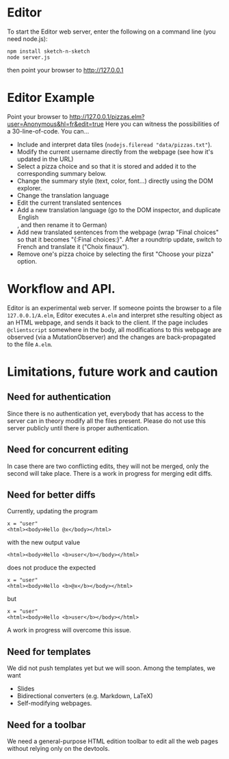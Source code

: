 # Editor

To start the Editor web server, enter the following on a command line (you need node.js):

    npm install sketch-n-sketch
    node server.js

then point your browser to http://127.0.0.1

# Editor Example

Point your browser to http://127.0.0.1/pizzas.elm?user=Anonymous&hl=fr&edit=true
Here you can witness the possibilities of a 30-line-of-code. You can...
* Include and interpret data tiles (`nodejs.fileread "data/pizzas.txt"`).
* Modify the current username directly from the webpage (see how it's updated in the URL)
* Select a pizza choice and so that it is stored and added it to the corresponding summary below.
* Change the summary style (text, color, font...) directly using the DOM explorer.
* Change the translation language
* Edit the current translated sentences
* Add a new translation language (go to the DOM inspector, and duplicate <option>English</option>, and then rename it to German)
* Add new translated sentences from the webpage (wrap "Final choices" so that it becomes "{:Final choices:}". After a roundtrip update, switch to French and translate it ("Choix finaux").
* Remove one's pizza choice by selecting the first "Choose your pizza" option.

# Workflow and API.

Editor is an experimental web server.
If someone points the browser to a file `127.0.0.1/A.elm`, Editor executes `A.elm` and interpret sthe resulting object as an HTML webpage, and sends it back to the client.
If the page includes `@clientscript` somewhere in the body, all modifications to this webpage are observed (via a MutationObserver) and the changes are back-propagated to the file `A.elm`.

# Limitations, future work and caution

## Need for authentication

Since there is no authentication yet, everybody that has access to the server can in theory modify all the files present.
Please do not use this server publicly until there is proper authentication.

## Need for concurrent editing

In case there are two conflicting edits, they will not be merged, only the second will take place. There is a work in progress for merging edit diffs.

## Need for better diffs

Currently, updating the program

    x = "user"
    <html><body>Hello @x</body></html>

with the new output value

    <html><body>Hello <b>user</b></body></html>

does not produce the expected

    x = "user"
    <html><body>Hello <b>@x</b></body></html>

but

    x = "user"
    <html><body>Hello <b>user</b></body></html>

A work in progress will overcome this issue.

## Need for templates

We did not push templates yet but we will soon. Among the templates, we want
* Slides
* Bidirectional converters (e.g. Markdown, LaTeX)
* Self-modifying webpages.

## Need for a toolbar

We need a general-purpose HTML edition toolbar to edit all the web pages without relying only on the devtools.


